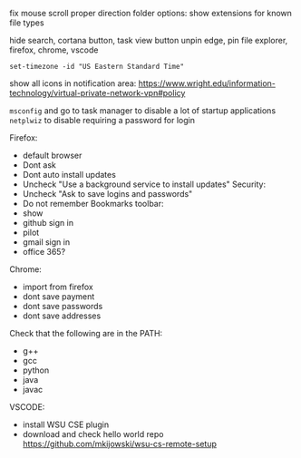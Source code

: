 fix mouse scroll proper direction
folder options: show extensions for known file types

hide search, cortana button, task view button
unpin edge, pin file explorer, firefox, chrome, vscode

`set-timezone -id "US Eastern Standard Time" `

show all icons in notification area: https://www.wright.edu/information-technology/virtual-private-network-vpn#policy

`msconfig` and go to task manager to disable a lot of startup applications
`netplwiz` to disable requiring a password for login

Firefox:
* default browser
* Dont ask
* Dont auto install updates
* Uncheck "Use a background service to install updates"
Security:
* Uncheck "Ask to save logins and passwords"
* Do not remember
Bookmarks toolbar:
* show
* github sign in
* pilot
* gmail sign in
* office 365?


Chrome:
* import from firefox
* dont save payment
* dont save passwords
* dont save addresses

Check that the following are in the PATH:
* g++
* gcc
* python
* java
* javac

VSCODE:
* install WSU CSE plugin
* download and check hello world repo https://github.com/mkijowski/wsu-cs-remote-setup
